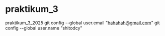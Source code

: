 # praktikum_3

praktikum_3_2025
git config --global user.email "hahahah@gmail.com"
git config --global user.name "shitodcy"